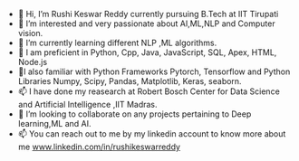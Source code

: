 - 👋 Hi, I’m Rushi Keswar Reddy currently pursuing B.Tech at IIT Tirupati
- 👀 I’m interested and very passionate about AI,ML,NLP and Computer vision.
- 🌱 I’m currently learning different NLP ,ML algorithms.
- 🚩 I am preficient in Python, Cpp, Java, JavaScript, SQL, Apex, HTML, Node.js
- 🚩I also familiar with Python Frameworks Pytorch, Tensorflow and Python Libraries Numpy, Scipy, Pandas, Matplotlib, Keras, seaborn.
- 📫 I have done my reasearch at Robert Bosch Center for Data Science and Artificial Intelligence ,IIT Madras.
- 💞️ I’m looking to collaborate on any projects pertaining to Deep learning,ML and AI.
- 📫 You can reach out to me by my linkedin account to know more about me www.linkedin.com/in/rushikeswarreddy


<!---
Increshi/Increshi is a ✨ special ✨ repository because its `README.md` (this file) appears on your GitHub profile.
You can click the Preview link to take a look at your changes.
--->
